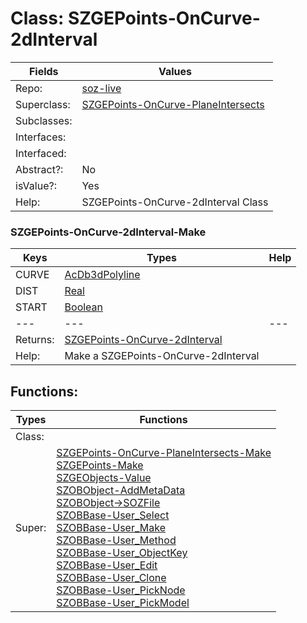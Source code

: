 
# Class:	SZGEPoints-OnCurve-2dInterval

| Fields | Values |
| --------- | --------- |
| Repo: | [soz-live](/repos/soz-live.html) |
| Superclass: | [SZGEPoints-OnCurve-PlaneIntersects](SZGEPoints-OnCurve-PlaneIntersects.html) |
| Subclasses: |  |
| Interfaces: |  |
| Interfaced: |  |
| Abstract?: | No |
| isValue?: | Yes |
| Help: | SZGEPoints-OnCurve-2dInterval Class |

### SZGEPoints-OnCurve-2dInterval-Make

| Keys | Types | Help |
| --------- | --------- | --------- |
| CURVE | [AcDb3dPolyline](AcDb3dPolyline.html) |  |
| DIST | [Real](Real.html) |  |
| START | [Boolean](Boolean.html) |  |
| --- | --- | --- |
| Returns: | [SZGEPoints-OnCurve-2dInterval](SZGEPoints-OnCurve-2dInterval.html) |
| Help: | Make a SZGEPoints-OnCurve-2dInterval |


## Functions:

| Types | Functions |
| --------- | --------- |
| Class: |  |
| Super: | [SZGEPoints-OnCurve-PlaneIntersects-Make](SZGEPoints-OnCurve-PlaneIntersects.html) <br> [SZGEPoints-Make](SZGEPoints.html) <br> [SZGEObjects-Value](SZGEObjects.html) <br> [SZOBObject-AddMetaData](SZOBObject.html) <br> [SZOBObject->SOZFile](SZOBObject.html) <br> [SZOBBase-User_Select](SZOBBase.html) <br> [SZOBBase-User_Make](SZOBBase.html) <br> [SZOBBase-User_Method](SZOBBase.html) <br> [SZOBBase-User_ObjectKey](SZOBBase.html) <br> [SZOBBase-User_Edit](SZOBBase.html) <br> [SZOBBase-User_Clone](SZOBBase.html) <br> [SZOBBase-User_PickNode](SZOBBase.html) <br> [SZOBBase-User_PickModel](SZOBBase.html) |


